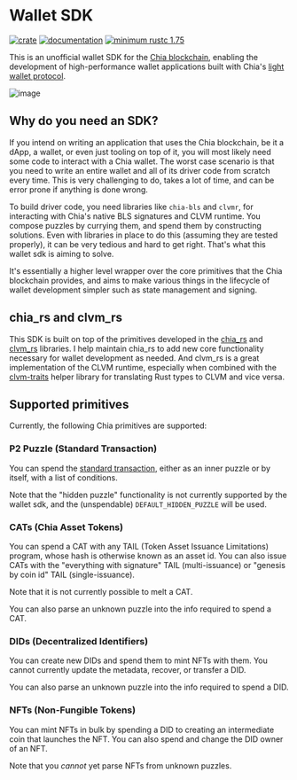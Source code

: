 # Wallet SDK

[![crate](https://img.shields.io/crates/v/chia-wallet-sdk.svg)](https://crates.io/crates/chia-wallet-sdk)
[![documentation](https://docs.rs/chia-wallet-sdk/badge.svg)](https://docs.rs/chia-wallet-sdk)
[![minimum rustc 1.75](https://img.shields.io/badge/rustc-1.75+-red.svg)](https://rust-lang.github.io/rfcs/2495-min-rust-version.html)

This is an unofficial wallet SDK for the [Chia blockchain](https://chia.net), enabling the development of high-performance wallet applications built with Chia's [light wallet protocol](https://docs.chia.net/wallet-protocol).

![image](https://github.com/Rigidity/chia-wallet-sdk/assets/35380458/06dd1f97-1f0e-4f6d-98cb-cbcb2b47ee70)

## Why do you need an SDK?

If you intend on writing an application that uses the Chia blockchain, be it a dApp, a wallet, or even just tooling on top of it, you will most likely need some code to interact with a Chia wallet. The worst case scenario is that you need to write an entire wallet and all of its driver code from scratch every time. This is very challenging to do, takes a lot of time, and can be error prone if anything is done wrong.

To build driver code, you need libraries like `chia-bls` and `clvmr`, for interacting with Chia's native BLS signatures and CLVM runtime. You compose puzzles by currying them, and spend them by constructing solutions. Even with libraries in place to do this (assuming they are tested properly), it can be very tedious and hard to get right. That's what this wallet sdk is aiming to solve.

It's essentially a higher level wrapper over the core primitives that the Chia blockchain provides, and aims to make various things in the lifecycle of wallet development simpler such as state management and signing.

## chia_rs and clvm_rs

This SDK is built on top of the primitives developed in the [chia_rs](https://github.com/Chia-Network/chia_rs) and [clvm_rs](https://github.com/Chia-Network/clvm_rs) libraries. I help maintain chia_rs to add new core functionality necessary for wallet development as needed. And clvm_rs is a great implementation of the CLVM runtime, especially when combined with the [clvm-traits](https://docs.rs/clvm-traits/latest/clvm_traits/) helper library for translating Rust types to CLVM and vice versa.

## Supported primitives

Currently, the following Chia primitives are supported:

### P2 Puzzle (Standard Transaction)

You can spend the [standard transaction](https://chialisp.com/standard-transactions), either as an inner puzzle or by itself, with a list of conditions.

Note that the "hidden puzzle" functionality is not currently supported by the wallet sdk, and the (unspendable) `DEFAULT_HIDDEN_PUZZLE` will be used.

### CATs (Chia Asset Tokens)

You can spend a CAT with any TAIL (Token Asset Issuance Limitations) program, whose hash is otherwise known as an asset id. You can also issue CATs with the "everything with signature" TAIL (multi-issuance) or "genesis by coin id" TAIL (single-issuance).

Note that it is not currently possible to melt a CAT.

You can also parse an unknown puzzle into the info required to spend a CAT.

### DIDs (Decentralized Identifiers)

You can create new DIDs and spend them to mint NFTs with them. You cannot currently update the metadata, recover, or transfer a DID.

You can also parse an unknown puzzle into the info required to spend a DID.

### NFTs (Non-Fungible Tokens)

You can mint NFTs in bulk by spending a DID to creating an intermediate coin that launches the NFT. You can also spend and change the DID owner of an NFT.

Note that you _cannot_ yet parse NFTs from unknown puzzles.

